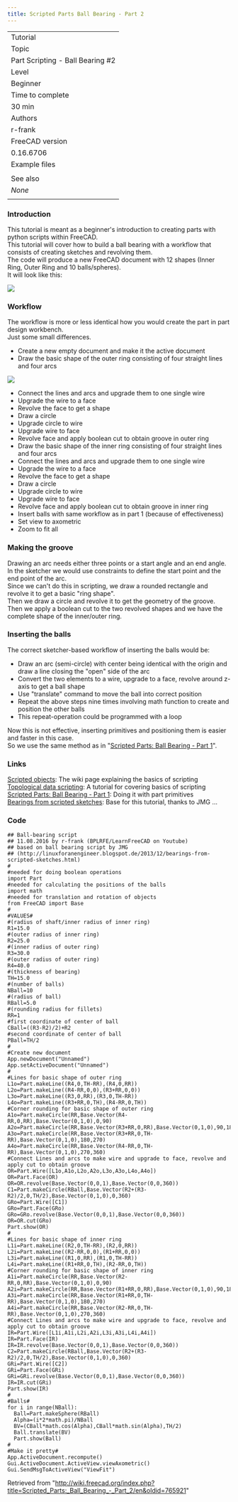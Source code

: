 ```yaml
---
title: Scripted Parts Ball Bearing - Part 2
---
```


|                                  |
| -------------------------------- |
| Tutorial                         |
| Topic                            |
| Part Scripting - Ball Bearing #2 |
| Level                            |
| Beginner                         |
| Time to complete                 |
| 30 min                           |
| Authors                          |
| r-frank                          |
| FreeCAD version                  |
| 0.16.6706                        |
| Example files                    |
|                                  |
| See also                         |
| _None_                           |
|                                  |

### Introduction

This tutorial is meant as a beginner's introduction to creating parts with python scripts within FreeCAD.  
This tutorial will cover how to build a ball bearing with a workflow that consists of creating sketches and revolving them.  
The code will produce a new FreeCAD document with 12 shapes (Inner Ring, Outer Ring and 10 balls/spheres).  
It will look like this:

![](/src/assets/images/Tutorial_BallBearing01.jpg)

### Workflow

The workflow is more or less identical how you would create the part in part design workbench.  
Just some small differences.

- Create a new empty document and make it the active document
- Draw the basic shape of the outer ring consisting of four straight lines and four arcs

![](/src/assets/images/TutorialBallBearing_P2-Sketch.png)

- Connect the lines and arcs and upgrade them to one single wire
- Upgrade the wire to a face
- Revolve the face to get a shape
- Draw a circle
- Upgrade circle to wire
- Upgrade wire to face
- Revolve face and apply boolean cut to obtain groove in outer ring
- Draw the basic shape of the inner ring consisting of four straight lines and four arcs
- Connect the lines and arcs and upgrade them to one single wire
- Upgrade the wire to a face
- Revolve the face to get a shape
- Draw a circle
- Upgrade circle to wire
- Upgrade wire to face
- Revolve face and apply boolean cut to obtain groove in inner ring
- Insert balls with same workflow as in part 1 (because of effectiveness)
- Set view to axometric
- Zoom to fit all

### Making the groove

Drawing an arc needs either three points or a start angle and an end angle.  
In the sketcher we would use constraints to define the start point and the end point of the arc.  
Since we can't do this in scripting, we draw a rounded rectangle and revolve it to get a basic "ring shape".  
Then we draw a circle and revolve it to get the geometry of the groove.  
Then we apply a boolean cut to the two revolved shapes and we have the complete shape of the inner/outer ring.

### Inserting the balls

The correct sketcher-based workflow of inserting the balls would be:

- Draw an arc (semi-circle) with center being identical with the origin and draw a line closing the "open" side of the arc
- Convert the two elements to a wire, upgrade to a face, revolve around z-axis to get a ball shape
- Use "translate" command to move the ball into correct position
- Repeat the above steps nine times involving math function to create and position the other balls
- This repeat-operation could be programmed with a loop

Now this is not effective, inserting primitives and positioning them is easier and faster in this case.  
So we use the same method as in "[Scripted Parts: Ball Bearing - Part 1](/Scripted_Parts:_Ball_Bearing_-_Part_1 "Scripted Parts: Ball Bearing - Part 1")".

### Links

[Scripted objects](/Scripted_objects "Scripted objects"): The wiki page explaining the basics of scripting  
[Topological data scripting](/Topological_data_scripting "Topological data scripting"): A tutorial for covering basics of scripting  
[Scripted Parts: Ball Bearing - Part 1](/Scripted_Parts:_Ball_Bearing_-_Part_1 "Scripted Parts: Ball Bearing - Part 1"): Doing it with part primitives  
[Bearings from scripted sketches](http://linuxforanengineer.blogspot.de/2013/12/bearings-from-scripted-sketches.html): Base for this tutorial, thanks to JMG ...

### Code

```
## Ball-bearing script
## 11.08.2016 by r-frank (BPLRFE/LearnFreeCAD on Youtube)
## based on ball bearing script by JMG
## (http://linuxforanengineer.blogspot.de/2013/12/bearings-from-scripted-sketches.html)
#
#needed for doing boolean operations
import Part
#needed for calculating the positions of the balls
import math
#needed for translation and rotation of objects
from FreeCAD import Base
#
#VALUES#
#(radius of shaft/inner radius of inner ring)
R1=15.0
#(outer radius of inner ring)
R2=25.0
#(inner radius of outer ring)
R3=30.0
#(outer radius of outer ring)
R4=40.0
#(thickness of bearing)
TH=15.0
#(number of balls)
NBall=10
#(radius of ball)
RBall=5.0
#(rounding radius for fillets)
RR=1
#first coordinate of center of ball
CBall=((R3-R2)/2)+R2
#second coordinate of center of ball
PBall=TH/2
#
#Create new document
App.newDocument("Unnamed")
App.setActiveDocument("Unnamed")
#
#Lines for basic shape of outer ring
L1o=Part.makeLine((R4,0,TH-RR),(R4,0,RR))
L2o=Part.makeLine((R4-RR,0,0),(R3+RR,0,0))
L3o=Part.makeLine((R3,0,RR),(R3,0,TH-RR))
L4o=Part.makeLine((R3+RR,0,TH),(R4-RR,0,TH))
#Corner rounding for basic shape of outer ring
A1o=Part.makeCircle(RR,Base.Vector(R4-RR,0,RR),Base.Vector(0,1,0),0,90)
A2o=Part.makeCircle(RR,Base.Vector(R3+RR,0,RR),Base.Vector(0,1,0),90,180)
A3o=Part.makeCircle(RR,Base.Vector(R3+RR,0,TH-RR),Base.Vector(0,1,0),180,270)
A4o=Part.makeCircle(RR,Base.Vector(R4-RR,0,TH-RR),Base.Vector(0,1,0),270,360)
#Connect Lines and arcs to make wire and upgrade to face, revolve and apply cut to obtain groove
OR=Part.Wire([L1o,A1o,L2o,A2o,L3o,A3o,L4o,A4o])
OR=Part.Face(OR)
OR=OR.revolve(Base.Vector(0,0,1),Base.Vector(0,0,360))
C1=Part.makeCircle(RBall,Base.Vector(R2+(R3-R2)/2,0,TH/2),Base.Vector(0,1,0),0,360)
GRo=Part.Wire([C1])
GRo=Part.Face(GRo)
GRo=GRo.revolve(Base.Vector(0,0,1),Base.Vector(0,0,360))
OR=OR.cut(GRo)
Part.show(OR)
#
#Lines for basic shape of inner ring
L1i=Part.makeLine((R2,0,TH-RR),(R2,0,RR))
L2i=Part.makeLine((R2-RR,0,0),(R1+RR,0,0))
L3i=Part.makeLine((R1,0,RR),(R1,0,TH-RR))
L4i=Part.makeLine((R1+RR,0,TH),(R2-RR,0,TH))
#Corner rounding for basic shape of inner ring
A1i=Part.makeCircle(RR,Base.Vector(R2-RR,0,RR),Base.Vector(0,1,0),0,90)
A2i=Part.makeCircle(RR,Base.Vector(R1+RR,0,RR),Base.Vector(0,1,0),90,180)
A3i=Part.makeCircle(RR,Base.Vector(R1+RR,0,TH-RR),Base.Vector(0,1,0),180,270)
A4i=Part.makeCircle(RR,Base.Vector(R2-RR,0,TH-RR),Base.Vector(0,1,0),270,360)
#Connect Lines and arcs to make wire and upgrade to face, revolve and apply cut to obtain groove
IR=Part.Wire([L1i,A1i,L2i,A2i,L3i,A3i,L4i,A4i])
IR=Part.Face(IR)
IR=IR.revolve(Base.Vector(0,0,1),Base.Vector(0,0,360))
C2=Part.makeCircle(RBall,Base.Vector(R2+(R3-R2)/2,0,TH/2),Base.Vector(0,1,0),0,360)
GRi=Part.Wire([C2])
GRi=Part.Face(GRi)
GRi=GRi.revolve(Base.Vector(0,0,1),Base.Vector(0,0,360))
IR=IR.cut(GRi)
Part.show(IR)
#
#Balls#
for i in range(NBall):
  Ball=Part.makeSphere(RBall)
  Alpha=(i*2*math.pi)/NBall
  BV=(CBall*math.cos(Alpha),CBall*math.sin(Alpha),TH/2)
  Ball.translate(BV)
  Part.show(Ball)
#
#Make it pretty#
App.ActiveDocument.recompute()
Gui.ActiveDocument.ActiveView.viewAxometric()
Gui.SendMsgToActiveView("ViewFit")

```

Retrieved from "<http://wiki.freecad.org/index.php?title=Scripted_Parts:_Ball_Bearing_-_Part_2/en&oldid=765921>"
